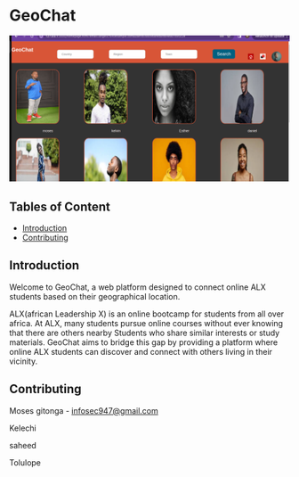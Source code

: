 # GeoChat

![Homepage](./uploads/Screenshot%20from%202024-04-03%2020-56-59.png)

## Tables of Content
- [Introduction](#introduction)
- [Contributing](#contributing)

## Introduction
Welcome to GeoChat, a web platform designed to connect online ALX students based on their geographical location.

ALX(african Leadership X) is an online bootcamp for students from all over africa. At ALX, many students pursue online courses without ever knowing that there are others nearby Students who share similar interests or study materials. GeoChat aims to bridge this gap by providing a platform where online ALX students can discover and connect with others living in their vicinity.

## Contributing
Moses gitonga - infosec947@gmail.com

Kelechi

saheed

Tolulope
